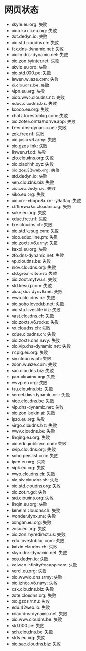 # 网页状态
- skyle.eu.org: 失败
- xioo.kaxoi.eu.org: 失败
- zot.dedyn.io: 失败
- xio.std.cloudns.ch: 失败
- fox.dns-dynamic.net: 失败
- xiolin.dns-dynamic.net: 失败
- xio.zon.byinter.net: 失败
- skvip.eu.org: 失败
- xio.std.000.pe: 失败
- inwen.wuaze.com: 失败
- si.cloudns.be: 失败
- vipn.eu.org: 失败
- xioo.wwo.cloudns.nz: 失败
- educ.cloudns.biz: 失败
- kcoco.eu.org: 失败
- chatz.lovestoblog.com: 失败
- xio.zoten.onflashdrive.app: 失败
- beer.dns-dynamic.net: 失败
- zok.free.nf: 失败
- xio.jxsio.v6.army: 失败
- xio.gzos.link: 失败
- linwen.rf.gd: 失败
- zfo.cloudns.org: 失败
- xio.xiaohhh.xyz: 失败
- xio.zos.22web.org: 失败
- std.dedyn.io: 失败
- ven.cloudns.biz: 失败
- xio.xeo.dedyn.io: 失败
- viko.eu.org: 失败
- xio.xn--ebbpo8a.xn--y9a3aq: 失败
- diffireworks.cloudns.org: 失败
- suke.eu.org: 失败
- educ.free.nf: 失败
- bre.cloudns.ch: 失败
- xio.std.kesug.com: 失败
- xioo.educ.line.pm: 失败
- xio.zoxte.v6.army: 失败
- kaxoi.eu.org: 失败
- zfo.dns-dynamic.net: 失败
- vp.cloudns.be: 失败
- mov.cloudns.org: 失败
- std.great-site.net: 失败
- xio.zoot.myfw.us: 失败
- std.kesug.com: 失败
- xioo.jxios.dynv6.net: 失败
- wwo.cloudns.nz: 失败
- xio.soho.lovedub.net: 失败
- xio.stu.loveslife.biz: 失败
- vast.cloudns.ch: 失败
- xio.zoxte.v6.rocks: 失败
- vx.cloudns.ch: 失败
- cdue.cloudns.ch: 失败
- xio.zoxte.dns.navy: 失败
- xio.vip.dns-dynamic.net: 失败
- ricpig.eu.org: 失败
- siv.cloudns.ph: 失败
- zoon.wuaze.com: 失败
- sac.cloudns.biz: 失败
- pan.cloudns.org: 失败
- wvvp.eu.org: 失败
- tau.cloudns.biz: 失败
- vercel.dns-dynamic.net: 失败
- vice.cloudns.be: 失败
- vip.dns-dynamic.net: 失败
- xio.zon.lookin.at: 失败
- ipzo.eu.org: 失败
- virgo.cloudns.biz: 失败
- wwv.cloudns.be: 失败
- linqing.eu.org: 失败
- xio.edu.publicvm.com: 失败
- svip.cloudns.org: 失败
- soho.perslist.com: 失败
- ipen.eu.org: 失败
- vipk.eu.org: 失败
- wwo.cloudns.ch: 失败
- xio.siv.cloudns.ph: 失败
- xio.std.cloudns.org: 失败
- xio.zot.rf.gd: 失败
- std.cloudns.org: 失败
- linqin.eu.org: 失败
- kenelm.cloudns.ch: 失败
- wonder.dynx.me: 失败
- xongan.eu.org: 失败
- zosx.eu.org: 失败
- xio.zon.myredirect.us: 失败
- edu.lovestoblog.com: 失败
- kaixin.cloudns.ch: 失败
- skyo.dns-dynamic.net: 失败
- xeo.dedyn.io: 失败
- daiwen.infinityfreeapp.com: 失败
- vercl.eu.org: 失败
- xio.wwvio.dns.army: 失败
- xio.lzhoo.v6.navy: 失败
- dsk.cloudns.biz: 失败
- zote.cloudns.org: 失败
- xio.gzos.rr.nu: 失败
- edu.42web.io: 失败
- miao.dns-dynamic.net: 失败
- xio.wwv.cloudns.be: 失败
- std.000.pe: 失败
- sch.cloudns.be: 失败
- stds.eu.org: 失败
- xio.sac.cloudns.biz: 失败

